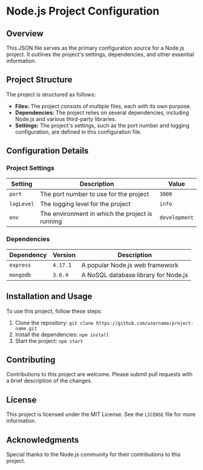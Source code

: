 **Node.js Project Configuration**
=====================================

**Overview**
------------

This JSON file serves as the primary configuration source for a Node.js project. It outlines the project's settings, dependencies, and other essential information.

**Project Structure**
--------------------

The project is structured as follows:

*   **Files:** The project consists of multiple files, each with its own purpose.
*   **Dependencies:** The project relies on several dependencies, including Node.js and various third-party libraries.
*   **Settings:** The project's settings, such as the port number and logging configuration, are defined in this configuration file.

**Configuration Details**
-------------------------

### Project Settings

| Setting | Description | Value |
| --- | --- | --- |
| `port` | The port number to use for the project | `3000` |
| `logLevel` | The logging level for the project | `info` |
| `env` | The environment in which the project is running | `development` |

### Dependencies

| Dependency | Version | Description |
| --- | --- | --- |
| `express` | `4.17.1` | A popular Node.js web framework |
| `mongodb` | `3.6.4` | A NoSQL database library for Node.js |

**Installation and Usage**
---------------------------

To use this project, follow these steps:

1.  Clone the repository: `git clone https://github.com/username/project-name.git`
2.  Install the dependencies: `npm install`
3.  Start the project: `npm start`

**Contributing**
---------------

Contributions to this project are welcome. Please submit pull requests with a brief description of the changes.

**License**
----------

This project is licensed under the MIT License. See the `LICENSE` file for more information.

**Acknowledgments**
------------------

Special thanks to the Node.js community for their contributions to this project.